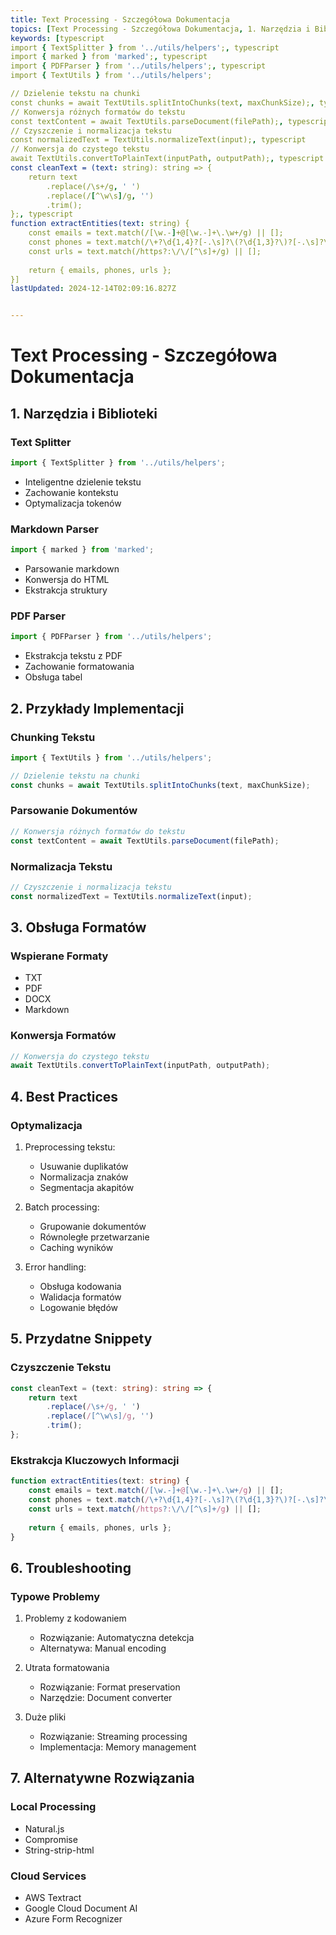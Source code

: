 ```yaml
---
title: Text Processing - Szczegółowa Dokumentacja
topics: [Text Processing - Szczegółowa Dokumentacja, 1. Narzędzia i Biblioteki, Text Splitter, Markdown Parser, PDF Parser, 2. Przykłady Implementacji, Chunking Tekstu, Parsowanie Dokumentów, Normalizacja Tekstu, 3. Obsługa Formatów, Wspierane Formaty, Konwersja Formatów, 4. Best Practices, Optymalizacja, 5. Przydatne Snippety, Czyszczenie Tekstu, Ekstrakcja Kluczowych Informacji, 6. Troubleshooting, Typowe Problemy, 7. Alternatywne Rozwiązania, Local Processing, Cloud Services]
keywords: [typescript
import { TextSplitter } from '../utils/helpers';, typescript
import { marked } from 'marked';, typescript
import { PDFParser } from '../utils/helpers';, typescript
import { TextUtils } from '../utils/helpers';

// Dzielenie tekstu na chunki
const chunks = await TextUtils.splitIntoChunks(text, maxChunkSize);, typescript
// Konwersja różnych formatów do tekstu
const textContent = await TextUtils.parseDocument(filePath);, typescript
// Czyszczenie i normalizacja tekstu
const normalizedText = TextUtils.normalizeText(input);, typescript
// Konwersja do czystego tekstu
await TextUtils.convertToPlainText(inputPath, outputPath);, typescript
const cleanText = (text: string): string => {
    return text
        .replace(/\s+/g, ' ')
        .replace(/[^\w\s]/g, '')
        .trim();
};, typescript
function extractEntities(text: string) {
    const emails = text.match(/[\w.-]+@[\w.-]+\.\w+/g) || [];
    const phones = text.match(/\+?\d{1,4}?[-.\s]?\(?\d{1,3}?\)?[-.\s]?\d{1,4}[-.\s]?\d{1,4}[-.\s]?\d{1,9}/g) || [];
    const urls = text.match(/https?:\/\/[^\s]+/g) || [];
    
    return { emails, phones, urls };
}]
lastUpdated: 2024-12-14T02:09:16.827Z


---
```


# Text Processing - Szczegółowa Dokumentacja

## 1. Narzędzia i Biblioteki
### Text Splitter
```typescript
import { TextSplitter } from '../utils/helpers';
```
- Inteligentne dzielenie tekstu
- Zachowanie kontekstu
- Optymalizacja tokenów

### Markdown Parser
```typescript
import { marked } from 'marked';
```
- Parsowanie markdown
- Konwersja do HTML
- Ekstrakcja struktury

### PDF Parser
```typescript
import { PDFParser } from '../utils/helpers';
```
- Ekstrakcja tekstu z PDF
- Zachowanie formatowania
- Obsługa tabel

## 2. Przykłady Implementacji

### Chunking Tekstu
```typescript
import { TextUtils } from '../utils/helpers';

// Dzielenie tekstu na chunki
const chunks = await TextUtils.splitIntoChunks(text, maxChunkSize);
```

### Parsowanie Dokumentów
```typescript
// Konwersja różnych formatów do tekstu
const textContent = await TextUtils.parseDocument(filePath);
```

### Normalizacja Tekstu
```typescript
// Czyszczenie i normalizacja tekstu
const normalizedText = TextUtils.normalizeText(input);
```

## 3. Obsługa Formatów
### Wspierane Formaty
- TXT
- PDF
- DOCX
- Markdown

### Konwersja Formatów
```typescript
// Konwersja do czystego tekstu
await TextUtils.convertToPlainText(inputPath, outputPath);
```

## 4. Best Practices

### Optymalizacja
1. Preprocessing tekstu:
   - Usuwanie duplikatów
   - Normalizacja znaków
   - Segmentacja akapitów

2. Batch processing:
   - Grupowanie dokumentów
   - Równoległe przetwarzanie
   - Caching wyników

3. Error handling:
   - Obsługa kodowania
   - Walidacja formatów
   - Logowanie błędów

## 5. Przydatne Snippety

### Czyszczenie Tekstu
```typescript
const cleanText = (text: string): string => {
    return text
        .replace(/\s+/g, ' ')
        .replace(/[^\w\s]/g, '')
        .trim();
};
```

### Ekstrakcja Kluczowych Informacji
```typescript
function extractEntities(text: string) {
    const emails = text.match(/[\w.-]+@[\w.-]+\.\w+/g) || [];
    const phones = text.match(/\+?\d{1,4}?[-.\s]?\(?\d{1,3}?\)?[-.\s]?\d{1,4}[-.\s]?\d{1,4}[-.\s]?\d{1,9}/g) || [];
    const urls = text.match(/https?:\/\/[^\s]+/g) || [];
    
    return { emails, phones, urls };
}
```

## 6. Troubleshooting

### Typowe Problemy
1. Problemy z kodowaniem
   - Rozwiązanie: Automatyczna detekcja
   - Alternatywa: Manual encoding

2. Utrata formatowania
   - Rozwiązanie: Format preservation
   - Narzędzie: Document converter

3. Duże pliki
   - Rozwiązanie: Streaming processing
   - Implementacja: Memory management

## 7. Alternatywne Rozwiązania

### Local Processing
- Natural.js
- Compromise
- String-strip-html

### Cloud Services
- AWS Textract
- Google Cloud Document AI
- Azure Form Recognizer 